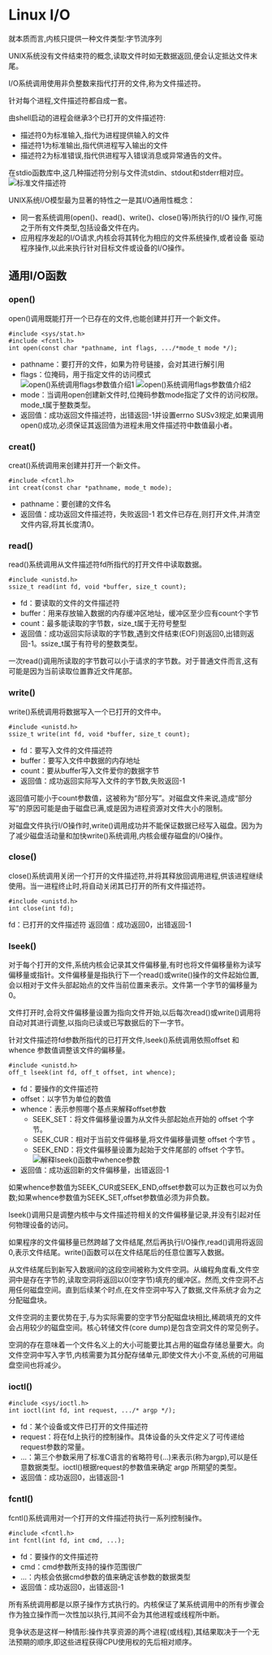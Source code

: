 # Linux I/O
就本质而言,内核只提供一种文件类型:字节流序列

UNIX系统没有文件结束符的概念,读取文件时如无数据返回,便会认定抵达文件末尾。

I/O系统调用使用非负整数来指代打开的文件,称为文件描述符。

针对每个进程,文件描述符都自成一套。

由shell启动的进程会继承3个已打开的文件描述符:
+ 描述符0为标准输入,指代为进程提供输入的文件
+ 描述符1为标准输出,指代供进程写入输出的文件
+ 描述符2为标准错误,指代供进程写入错误消息或异常通告的文件。

在stdio函数库中,这几种描述符分别与文件流stdin、stdout和stderr相对应。
![标准文件描述符](./标准文件描述符.png)

UNIX系统I/O模型最为显著的特性之一是其I/O通用性概念：
+ 同一套系统调用(open()、read()、write()、close()等)所执行的I/O 操作,可施之于所有文件类型,包括设备文件在内。
+ 应用程序发起的I/O请求,内核会将其转化为相应的文件系统操作,或者设备
驱动程序操作,以此来执行针对目标文件或设备的I/O操作。

## 通用I/O函数
### open()
open()调用既能打开一个已存在的文件,也能创建并打开一个新文件。
```
#include <sys/stat.h>
#include <fcntl.h>
int open(const char *pathname, int flags, .../*mode_t mode */);
```
+ pathname：要打开的文件，如果为符号链接，会对其进行解引用
+ flags：位掩码，用于指定文件的访问模式
![open()系统调用flags参数值介绍1](./open()系统调用的flags参数值介绍1.png)
![open()系统调用flags参数值介绍2](./open()系统调用的flags参数值介绍2.png)
+ mode：当调用open创建新文件时,位掩码参数mode指定了文件的访问权限。mode_t属于整数类型。
+ 返回值：成功返回文件描述符，出错返回-1并设置errno
SUSv3规定,如果调用open()成功,必须保证其返回值为进程未用文件描述符中数值最小者。

### creat()
creat()系统调用来创建并打开一个新文件。
```
#include <fcntl.h>
int creat(const char *pathname, mode_t mode);
```
+ pathname：要创建的文件名
+ 返回值：成功返回文件描述符，失败返回-1
若文件已存在,则打开文件,并清空文件内容,将其长度清0。

### read()
read()系统调用从文件描述符fd所指代的打开文件中读取数据。
```
#include <unistd.h>
ssize_t read(int fd, void *buffer, size_t count);
```
+ fd：要读取的文件的文件描述符
+ buffer：用来存放输入数据的内存缓冲区地址，缓冲区至少应有count个字节
+ count：最多能读取的字节数，size_t属于无符号整型
+ 返回值：成功返回实际读取的字节数,遇到文件结束(EOF)则返回0,出错则返回-1。ssize_t属于有符号的整数类型。
  
一次read()调用所读取的字节数可以小于请求的字节数。对于普通文件而言,这有可能是因为当前读取位置靠近文件尾部。

### write()
write()系统调用将数据写入一个已打开的文件中。
```
#include <unistd.h>
ssize_t write(int fd, void *buffer, size_t count);
```
+ fd：要写入文件的文件描述符
+ buffer：要写入文件中数据的内存地址
+ count：要从buffer写入文件爱你的数据字节
+ 返回值：成功返回实际写入文件的字节数,失败返回-1

返回值可能小于count参数值，这被称为“部分写”。对磁盘文件来说,造成“部分写”的原因可能是由于磁盘已满,或是因为进程资源对文件大小的限制。

对磁盘文件执行I/O操作时,write()调用成功并不能保证数据已经写入磁盘。因为为了减少磁盘活动量和加快write()系统调用,内核会缓存磁盘的I/O操作。

### close()
close()系统调用关闭一个打开的文件描述符,并将其释放回调用进程,供该进程继续使用。当一进程终止时,将自动关闭其已打开的所有文件描述符。
```
#include <unistd.h>
int close(int fd);
```
fd：已打开的文件描述符
返回值：成功返回0，出错返回-1

### lseek()
对于每个打开的文件,系统内核会记录其文件偏移量,有时也将文件偏移量称为读写偏移量或指针。文件偏移量是指执行下一个read()或write()操作的文件起始位置,会以相对于文件头部起始点的文件当前位置来表示。文件第一个字节的偏移量为0。

文件打开时,会将文件偏移量设置为指向文件开始,以后每次read()或write()调用将自动对其进行调整,以指向已读或已写数据后的下一字节。

针对文件描述符fd参数所指代的已打开文件,lseek()系统调用依照offset 和 whence 参数值调整该文件的偏移量。
```
#include <unistd.h>
off_t lseek(int fd, off_t offset, int whence);
```
+ fd：要操作的文件描述符
+ offset：以字节为单位的数值
+ whence：表示参照哪个基点来解释offset参数
    - SEEK_SET：将文件偏移量设置为从文件头部起始点开始的 offset 个字节。
    - SEEK_CUR：相对于当前文件偏移量,将文件偏移量调整 offset 个字节 。
    - SEEK_END：将文件偏移量设置为起始于文件尾部的 offset 个字节。
![解释lseek()函数中whence参数](./解释lseek()函数中whence参数.png)
+ 返回值：成功返回新的文件偏移量，出错返回-1

如果whence参数值为SEEK_CUR或SEEK_END,offset参数可以为正数也可以为负数;如果whence参数值为SEEK_SET,offset参数值必须为非负数。

lseek()调用只是调整内核中与文件描述符相关的文件偏移量记录,并没有引起对任何物理设备的访问。

如果程序的文件偏移量已然跨越了文件结尾,然后再执行I/O操作,read()调用将返回0,表示文件结尾。write()函数可以在文件结尾后的任意位置写入数据。

从文件结尾后到新写入数据间的这段空间被称为文件空洞。从编程角度看,文件空洞中是存在字节的,读取空洞将返回以0(空字节)填充的缓冲区。然而,文件空洞不占用任何磁盘空间。直到后续某个时点,在文件空洞中写入了数据,文件系统才会为之分配磁盘块。

文件空洞的主要优势在于,与为实际需要的空字节分配磁盘块相比,稀疏填充的文件会占用较少的磁盘空间。核心转储文件(core dump)是包含空洞文件的常见例子。

空洞的存在意味着一个文件名义上的大小可能要比其占用的磁盘存储总量要大。向文件空洞中写入字节,内核需要为其分配存储单元,即使文件大小不变,系统的可用磁盘空间也将减少。

### ioctl()
```
#include <sys/ioctl.h>
int ioctl(int fd, int request, .../* argp */);
```
+ fd：某个设备或文件已打开的文件描述符
+ request：将在fd上执行的控制操作。具体设备的头文件定义了可传递给 request参数的常量。
+ ...：第三个参数采用了标准C语言的省略符号(...)来表示(称为argp),可以是任意数据类型。ioctl()根据request的参数值来确定 argp 所期望的类型。
+ 返回值：成功返回0，出错返回-1 

### fcntl()
fcntl()系统调用对一个打开的文件描述符执行一系列控制操作。
```
#include <fcntl.h>
int fcntl(int fd, int cmd, ...);
```
+ fd：要操作的文件描述符
+ cmd：cmd参数所支持的操作范围很广
+ ...：内核会依据cmd参数的值来确定该参数的数据类型
+ 返回值：成功返回0，出错返回-1

所有系统调用都是以原子操作方式执行的。内核保证了某系统调用中的所有步骤会作为独立操作而一次性加以执行,其间不会为其他进程或线程所中断。

竞争状态是这样一种情形:操作共享资源的两个进程(或线程),其结果取决于一个无法预期的顺序,即这些进程获得CPU使用权的先后相对顺序。


